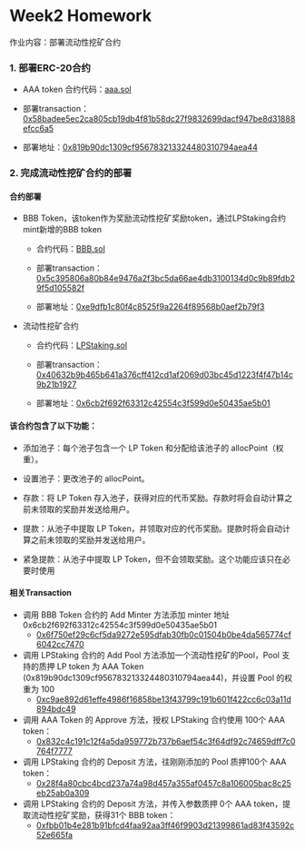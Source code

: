 # Week2 Homework
作业内容：部署流动性挖矿合约

### 1. 部署ERC-20合约
- AAA token 合约代码：[aaa.sol](https://github.com/sselecaf/BNBCampZero2Hero/blob/main/Week2/aaa.sol)

- 部署transaction： [0x58badee5ec2ca805cb19db4f81b58dc27f9832699dacf947be8d31888efcc6a5](https://testnet.bscscan.com/tx/0x58badee5ec2ca805cb19db4f81b58dc27f9832699dacf947be8d31888efcc6a5)

- 部署地址：[0x819b90dc1309cf956783213324480310794aea44](https://testnet.bscscan.com/token/0x819b90dc1309cf956783213324480310794aea44)

### 2. 完成流动性挖矿合约的部署

#### 合约部署

- BBB Token，该token作为奖励流动性挖矿奖励token，通过LPStaking合约mint新增的BBB token
  - 合约代码：[BBB.sol](https://github.com/sselecaf/BNBCampZero2Hero/blob/main/Week2/BBB.sol)
  
  - 部署transaction：[0x5c395806a80b84e9476a2f3bc5da66ae4db3100134d0c9b89fdb29f5d105582f](https://testnet.bscscan.com/tx/0x5c395806a80b84e9476a2f3bc5da66ae4db3100134d0c9b89fdb29f5d105582f)
  
  - 部署地址：[0xe9dfb1c80f4c8525f9a2264f89568b0aef2b79f3](https://testnet.bscscan.com/token/0xe9dfb1c80f4c8525f9a2264f89568b0aef2b79f3)

- 流动性挖矿合约

  - 合约代码：[LPStaking.sol](https://github.com/sselecaf/BNBCampZero2Hero/blob/main/Week2/LPStaking.sol)

  - 部署transaction：[0x40632b9b465b641a376cff412cd1af2069d03bc45d1223f4f47b14c9b21b1927](https://testnet.bscscan.com/tx/0x40632b9b465b641a376cff412cd1af2069d03bc45d1223f4f47b14c9b21b1927)

  - 部署地址：[0x6cb2f692f63312c42554c3f599d0e50435ae5b01](https://testnet.bscscan.com/address/0x6cb2f692f63312c42554c3f599d0e50435ae5b01)

#### 该合约包含了以下功能：

- 添加池子：每个池子包含一个 LP Token 和分配给该池子的 allocPoint（权重）。

- 设置池子：更改池子的 allocPoint。

- 存款：将 LP Token 存入池子，获得对应的代币奖励。存款时将会自动计算之前未领取的奖励并发送给用户。

- 提款：从池子中提取 LP Token，并领取对应的代币奖励。提款时将会自动计算之前未领取的奖励并发送给用户。

- 紧急提款：从池子中提取 LP Token，但不会领取奖励。这个功能应该只在必要时使用

#### 相关Transaction

- 调用 BBB Token 合约的 Add Minter 方法添加 minter 地址 0x6cb2f692f63312c42554c3f599d0e50435ae5b01
  - [0x6f750ef29c6cf5da9272e595dfab30fb0c01504b0be4da565774cf6042cc7470](https://testnet.bscscan.com/tx/0x6f750ef29c6cf5da9272e595dfab30fb0c01504b0be4da565774cf6042cc7470)
- 调用 LPStaking 合约的 Add Pool 方法添加一个流动性挖矿的Pool，Pool 支持的质押 LP token 为 AAA Token (0x819b90dc1309cf956783213324480310794aea44)，并设置 Pool 的权重为 100
  - [0xc9ae892d61effe4986f16858be13f43799c191b601f422cc6c03a11d894bdc49](https://testnet.bscscan.com/tx/0xc9ae892d61effe4986f16858be13f43799c191b601f422cc6c03a11d894bdc49)
- 调用 AAA Token 的 Approve 方法，授权 LPStaking 合约使用 100个 AAA token：
  - [0x832c4c191c12f4a5da959772b737b6aef54c3f64df92c74659dff7c0764f7777 ](https://testnet.bscscan.com/tx/0x832c4c191c12f4a5da959772b737b6aef54c3f64df92c74659dff7c0764f7777 )
- 调用 LPStaking 合约的 Deposit 方法，往刚刚添加的 Pool 质押100个 AAA token：
  - [0x28f4a80cbc4bcd237a74a98d457a355af0457c8a106005bac8c25eb25ab0a309](https://testnet.bscscan.com/tx/0x28f4a80cbc4bcd237a74a98d457a355af0457c8a106005bac8c25eb25ab0a309)
- 调用 LPStaking 合约的 Deposit 方法，并传入参数质押 0个 AAA token，提取流动性挖矿奖励，获得31个 BBB token：
  - [0xfbb01b4e281b91bfcd4faa92aa3ff46f9903d21399861ad83f43592c52e665fa](https://testnet.bscscan.com/tx/0xfbb01b4e281b91bfcd4faa92aa3ff46f9903d21399861ad83f43592c52e665fa)
